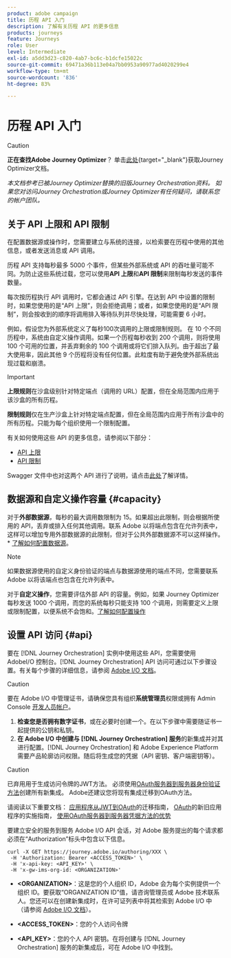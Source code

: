 ```yaml
---
product: adobe campaign
title: 历程 API 入门
description: 了解有关历程 API 的更多信息
products: journeys
feature: Journeys
role: User
level: Intermediate
exl-id: a5dd3d23-c820-4ab7-bc6c-b1dcfe15022c
source-git-commit: 69471a36b113e04a7bb0953a90977ad4020299e4
workflow-type: tm+mt
source-wordcount: '836'
ht-degree: 83%

---
```


# 历程 API 入门


>[!CAUTION]
>
>**正在查找Adobe Journey Optimizer**？ 单击[此处](https://experienceleague.adobe.com/zh-hans/docs/journey-optimizer/using/ajo-home){target="_blank"}获取Journey Optimizer文档。
>
>
>_本文档参考已被Journey Optimizer替换的旧版Journey Orchestration资料。 如果您对访问Journey Orchestration或Journey Optimizer有任何疑问，请联系您的帐户团队。_


## 关于 API 上限和 API 限制

在配置数据源或操作时，您需要建立与系统的连接，以检索要在历程中使用的其他信息，或者发送消息或 API 调用。

历程 API 支持每秒最多 5000 个事件，但某些外部系统或 API 的吞吐量可能不同。为防止这些系统过载，您可以使用&#x200B;**API 上限**&#x200B;和&#x200B;**API 限制**&#x200B;来限制每秒发送的事件数量。

每次按历程执行 API 调用时，它都会通过 API 引擎。在达到 API 中设置的限制时，如果您使用的是“API 上限”，则会拒绝调用；或者，如果您使用的是“API 限制”，则会按收到的顺序将调用排入等待队列并尽快处理，可能需要 6 小时。

例如，假设您为外部系统定义了每秒100次调用的上限或限制规则。 在 10 个不同历程中，系统由自定义操作调用。如果一个历程每秒收到 200 个调用，则将使用 100 个可用的位置，并丢弃剩余的 100 个调用或将它们排入队列。由于超出了最大使用率，因此其他 9 个历程将没有任何位置。此粒度有助于避免使外部系统出现过载和崩溃。

>[!IMPORTANT]
>
>**上限规则**&#x200B;在沙盒级别针对特定端点（调用的 URL）配置，但在全局范围内应用于该沙盒的所有历程。
>
>**限制规则**&#x200B;仅在生产沙盒上针对特定端点配置，但在全局范围内应用于所有沙盒中的所有历程。只能为每个组织使用一个限制配置。

有关如何使用这些 API 的更多信息，请参阅以下部分：

* [API 上限](capping.md)
* [API 限制](throttling.md)

Swagger 文件中也对这两个 API 进行了说明，请点击[此处](https://adobedocs.github.io/JourneyAPI/docs/)了解详情。

## 数据源和自定义操作容量 {#capacity}

对于&#x200B;**外部数据源**，每秒的最大调用数限制为 15。如果超出此限制，则会根据所使用的 API，丢弃或排入任何其他调用。联系 Adobe 以将端点包含在允许列表中，这样可以增加专用外部数据源的此限制，但对于公共外部数据源不可以这样操作。* [了解如何配置数据源](../datasource/about-data-sources.md)。

>[!NOTE]
>
>如果数据源使用的自定义身份验证的端点与数据源使用的端点不同，您需要联系 Adobe 以将该端点也包含在允许列表中。

对于&#x200B;**自定义操作**，您需要评估外部 API 的容量。例如，如果 Journey Optimizer 每秒发送 1000 个调用，而您的系统每秒只能支持 100 个调用，则需要定义上限或限制配置，以便系统不会饱和。[了解如何配置操作](../action/action.md)

## 设置 API 访问 {#api}

要在 [!DNL Journey Orchestration] 实例中使用这些 API，您需要使用 AdobeI/O 控制台。[!DNL Journey Orchestration] API 访问可通过以下步骤设置。有关每个步骤的详细信息，请参阅 [Adobe I/O 文档](https://www.adobe.io/authentication/auth-methods.html#!AdobeDocs/adobeio-auth/master/AuthenticationOverview/ServiceAccountIntegration.md)。

>[!CAUTION]
>
>要在 Adobe I/O 中管理证书，请确保您具有组织<b>系统管理员</b>权限或拥有 Admin Console [开发人员帐户](https://helpx.adobe.com/cn/enterprise/using/manage-developers.html)。

1. **检查您是否拥有数字证书**，或在必要时创建一个。在以下步骤中需要随证书一起提供的公钥和私钥。
1. **在 Adobe I/O 中创建与 [!DNL Journey Orchestration] 服务**&#x200B;的新集成并对其进行配置。[!DNL Journey Orchestration] 和 Adobe Experience Platform 需要产品轮廓访问权限。随后将生成您的凭据（API 密钥、客户端密钥等）。

>[!CAUTION]
>
>已弃用用于生成访问令牌的JWT方法。 必须使用[OAuth服务器到服务器身份验证方法](https://experienceleague.adobe.com/docs/experience-platform/landing/platform-apis/api-authentication.html#select-oauth-server-to-server)创建所有新集成。 Adobe还建议您将现有集成迁移到OAuth方法。
>
>请阅读以下重要文档：
>[应用程序从JWT到OAuth](https://developer.adobe.com/developer-console/docs/guides/authentication/ServerToServerAuthentication/migration/)的迁移指南，
>[OAuth](https://developer.adobe.com/developer-console/docs/guides/authentication/ServerToServerAuthentication/implementation/)的新旧应用程序的实施指南，
>[使用OAuth服务器到服务器凭据方法的优势](https://developer.adobe.com/developer-console/docs/guides/authentication/ServerToServerAuthentication/migration/#why-oauth-server-to-server-credentials)

要建立安全的服务到服务 Adobe I/O API 会话，对 Adobe 服务提出的每个请求都必须在“Authorization”标头中包含以下信息。

```
curl -X GET https://journey.adobe.io/authoring/XXX \
 -H 'Authorization: Bearer <ACCESS_TOKEN>' \
 -H 'x-api-key: <API_KEY>' \
 -H 'x-gw-ims-org-id: <ORGANIZATION>'
```

* **&lt;ORGANIZATION>**：这是您的个人组织 ID，Adobe 会为每个实例提供一个组织 ID。要获取“ORGANIZATION ID”值，请咨询管理员或 Adobe 技术联系人。您还可以在创建新集成时，在许可证列表中将其检索到 Adobe I/O 中（请参阅 [Adobe I/O 文档](https://www.adobe.io/authentication/auth-methods.html#!AdobeDocs/adobeio-auth/master/AuthenticationOverview/ServiceAccountIntegration.md)）。

* **&lt;ACCESS_TOKEN>**：您的个人访问令牌

* **&lt;API_KEY>**：您的个人 API 密钥。在将创建与 [!DNL Journey Orchestration] 服务的新集成后，可在 Adobe I/O 中找到。
